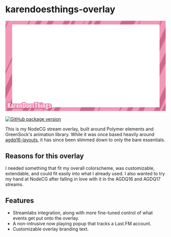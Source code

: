# karendoesthings-overlay
![karendoesthings-overlay](https://raw.githubusercontent.com/atribecalledkwest/karendoesthings-overlay/master/screenshot.png)

[![GitHub package version](https://img.shields.io/github/package-json/v/badges/shields.svg)](https://github.com/atribecalledkwest/karendoesthings-overlay)

This is my NodeCG stream overlay, built around Polymer elements and GreenSock's animation library. While it was once based heavily around [agdq16-layouts](https://github.com/GamesDoneQuick/agdq16-layouts), it has since been slimmed down to only the bare essentials.

## Reasons for this overlay
I needed something that fit my overall colorscheme, was customizable, extendable, and could fit easily into what I already used. I also wanted to try my hand at NodeCG after falling in love with it in the AGDQ16 and AGDQ17 streams.

## Features
  - Streamlabs integration, along with more fine-tuned control of what events get put onto the overlay.
  - A non-intrusive now playing popup that tracks a Last.FM account.
  - Customizable overlay branding text.

